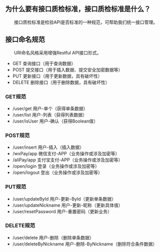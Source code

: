 ## 为什么要有接口质检标准，接口质检标准是什么？
　　接口质检标准是检验API是否标准的一种规范，可帮助我们统一接口管理。

## 接口命名规范
　　URI命名风格采用增强Restful API接口形式。
- GET 查询接口（用于查询数据）
- POST 提交接口（用于插入数据、提交安全加密数据等）
- PUT 更新接口（用于更新数据，具有破坏性）
- DELETE 删除接口（用于删除数据，具有破坏性）

### GET规范
- /user/get 用户-单个（获得单条数据）
- /user/list 用户-列表（获得列表数据）
- /user/isUser 用户-确认（获得Boolean值）

### POST规范
- /user/insert 用户-插入（插入数据）
- /wxPay/app 微信支付-APP（业务操作或涉及加密等）
- /aliPay/app 支付宝支付-APP（业务操作或涉及加密等）
- /open/login 登录（业务操作或涉及加密等）
- /open/logout 登出（业务操作或涉及加密等）

### PUT规范
- /user/updateById 用户-更新-ById（更新单条数据）
- /user/updateNickname 用户-更新-昵称（更新具体值）
- /user/resetPassword 用户-重置密码（更新业务）

### DELETE规范
- /user/delete 用户-删除（删除单条数据）
- /user/deleteByNickname 用户-删除-ByNickname（删除符合条件数据）